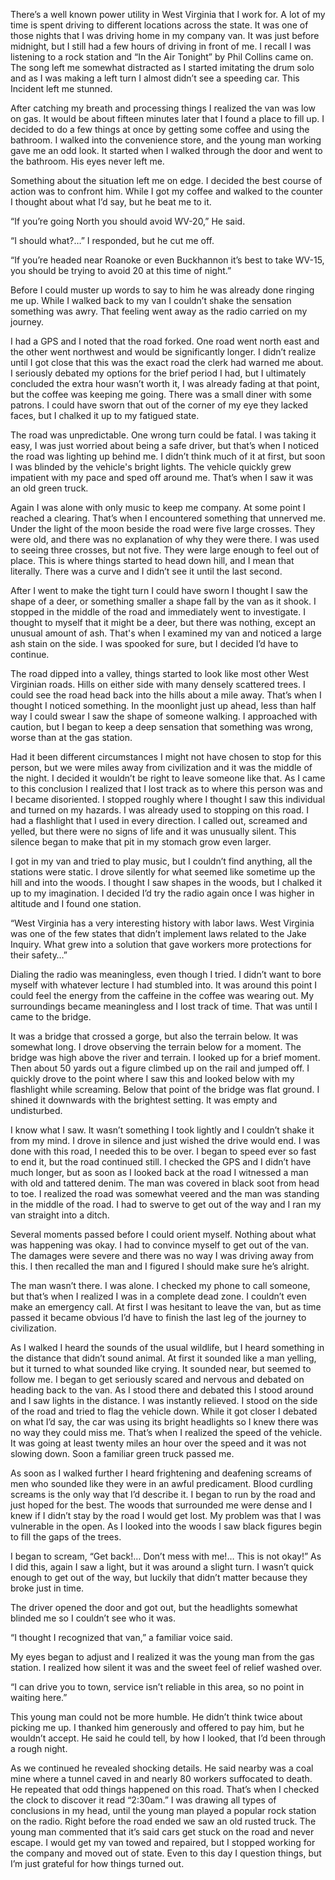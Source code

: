 There’s a well known power utility in West Virginia that I work for. A lot of my time is spent driving to different locations across the state. It was one of those nights that I was driving home in my company van. It was just before midnight, but I still had a few hours of driving in front of me. I recall I was listening to a rock station and “In the Air Tonight” by Phil Collins came on. The song left me somewhat distracted as I started imitating the drum solo and as I was making a left turn I almost didn’t see a speeding car. This Incident left me stunned.

After catching my breath and processing things I realized the van was low on gas. It would be about fifteen minutes later that I found a place to fill up. I decided to do a few things at once by getting some coffee and using the bathroom. I walked into the convenience store, and the young man working gave me an odd look. It started when I walked through the door and went to the bathroom. His eyes never left me.

Something about the situation left me on edge. I decided the best course of action was to confront him. While I got my coffee and walked to the counter I thought about what I’d say, but he beat me to it. 

“If you’re going North you should avoid WV-20,” He said.

“I should what?…” I responded, but he cut me off.

“If you’re headed near Roanoke or even Buckhannon it’s best to take WV-15, you should be trying to avoid 20 at this time of night.”

Before I could muster up words to say to him he was already done ringing me up. While I walked back to my van I couldn’t shake the sensation something was awry. That feeling went away as the radio carried on my journey.

I had a GPS and I noted that the road forked.  One road went north east and the other went northwest and would be significantly longer. I didn’t realize until I got close that this was the exact road the clerk had warned me about. I seriously debated my options for the brief period I had, but I ultimately concluded the extra hour wasn’t worth it, I was already fading at that point, but the coffee was keeping me going. There was a small diner with some patrons. I could have sworn that out of the corner of my eye they lacked faces, but I chalked it up to my fatigued state.

The road was unpredictable. One wrong turn could be fatal. I was taking it easy, I was just worried about being a safe driver, but that’s when I noticed the road was lighting up behind me. I didn’t think much of it at first, but soon I was blinded by the vehicle's bright lights. The vehicle quickly grew impatient with my pace and sped off around me. That’s when I saw it was an old green truck.

Again I was alone with only music to keep me company.  At some point I reached a clearing. That’s when I encountered something that unnerved me. Under the light of the moon beside the road were five large crosses. They were old, and there was no explanation of why they were there. I was used to seeing three crosses, but not five. They were large enough to feel out of place. This is where things started to head down hill, and I mean that literally. There was a curve and I didn’t see it until the last second.

After I went to make the tight turn I could have sworn I thought I saw the shape of a deer, or something smaller a shape fall by the van as it shook. I stopped in the middle of the road and immediately went to investigate. I thought to myself that it might be a deer, but there was nothing, except an unusual amount of ash. That's when I examined my van and noticed a large ash stain on the side. I was spooked for sure, but I decided I’d have to continue. 

The road dipped into a valley, things started to look like most other West Virginian roads. Hills on either side with many densely scattered trees. I could see the road head back into the hills about a mile away. That’s when I thought I noticed something. In the moonlight just up ahead, less than half way I could swear I saw the shape of someone walking. I approached with caution, but I began to keep a deep sensation that something was wrong, worse than at the gas station.

Had it been different circumstances I might not have chosen to stop for this person, but we were miles away from civilization and it was the middle of the night. I decided it wouldn’t be right to leave someone like that. As I came to this conclusion I realized that I lost track as to where this person was and I became disoriented. I stopped roughly where I thought I saw this individual and turned on my hazards. I was already used to stopping on this road. I had a flashlight that I used in every direction. I called out, screamed and yelled, but there were no signs of life and it was unusually silent. This silence began to make that pit in my stomach grow even larger.

I got in my van and tried to play music, but I couldn’t find anything, all the stations were static. I drove silently for what seemed like sometime up the hill and into the woods. I thought I saw shapes in the woods, but I chalked it up to my imagination. I decided I’d try the radio again once I was higher in altitude and I found one station. 

“West Virginia has a very interesting history with labor laws. West Virginia was one of the few states that didn’t implement laws related to the Jake Inquiry. What grew into a solution that gave workers more protections for their safety…”

Dialing the radio was meaningless, even though I tried. I didn’t want to bore myself with whatever lecture I had stumbled into. It was around this point I could feel the energy from the caffeine in the coffee was wearing out. My surroundings became meaningless and I lost track of time. That was until I came to the bridge.

It was a bridge that crossed a gorge, but also the terrain below. It was somewhat long. I drove observing the terrain below for a moment. The bridge was high above the river and terrain. I looked up for a brief moment. Then about 50 yards out a figure climbed up on the rail and jumped off. I quickly drove to the point where I saw this and looked below with my flashlight while screaming. Below that point of the bridge was flat ground. I shined it downwards with the brightest setting. It was empty and undisturbed. 

I know what I saw. It wasn’t something I took lightly and I couldn’t shake it from my mind. I drove in silence and just wished the drive would end. I was done with this road, I needed this to be over. I began to speed ever so fast to end it, but the road continued still. I checked the GPS and I didn’t have much longer, but as soon as I looked back at the road I witnessed a man with old and tattered denim. The man was covered in black soot from head to toe. I realized the road was somewhat veered and the man was standing in the middle of the road. I had to swerve to get out of the way and I ran my van straight into a ditch. 

Several moments passed before I could orient myself. Nothing about what was happening was okay. I had to convince myself to get out of the van. The damages were severe and there was no way I was driving away from this. I then recalled the man and I figured I should make sure he’s alright. 

The man wasn’t there. I was alone. I checked my phone to call someone, but that’s when I realized I was in a complete dead zone. I couldn’t even make an emergency call. At first I was hesitant to leave the van, but as time passed it became obvious I’d have to finish the last leg of the journey to civilization.

As I walked I heard the sounds of the usual wildlife, but I heard something in the distance that didn’t sound animal. At first it sounded like a man yelling, but it turned to what sounded like crying. It sounded near, but seemed to follow me. I began to get seriously scared and nervous and debated on heading back to the van. As I stood there and debated this I stood around and I saw lights in the distance. I was instantly relieved. I stood on the side of the road and tried to flag the vehicle down. While it got closer I debated on what I’d say, the car was using its bright headlights so I knew there was no way they could miss me. That’s when I realized the speed of the vehicle. It was going at least twenty miles an hour over the speed and it was not slowing down. Soon a familiar green truck passed me.

As soon as I walked further I heard frightening and deafening screams of men who sounded like they were in an awful predicament. Blood curdling screams is the only way that I’d describe it. I began to run by the road and just hoped for the best. The woods that surrounded me were dense and I knew if I didn’t stay by the road I would get lost. My problem was that I was vulnerable in the open. As I looked into the woods I saw black figures begin to fill the gaps of the trees. 

I began to scream, “Get back!… Don’t mess with me!… This is not okay!” As I did this, again I saw a light, but it was around a slight turn. I wasn’t quick enough to get out of the way, but luckily that didn’t matter because they broke just in time.

The driver opened the door and got out, but the headlights somewhat blinded me so I couldn’t see who it was. 

“I thought I recognized that van,” a familiar voice said.

My eyes began to adjust and I realized it was the young man from the gas station. I realized how silent it was and the sweet feel of relief washed over.

“I can drive you to town, service isn’t reliable in this area, so no point in waiting here.”

This young man could not be more humble. He didn’t think twice about picking me up. I thanked him generously and offered to pay him, but he wouldn’t accept. He said he could tell, by how I looked, that I’d been through a rough night.

As we continued he revealed shocking details. He said nearby was a coal mine where a tunnel caved in and nearly 80 workers suffocated to death. He repeated that odd things happened on this road. That’s when I checked the clock to discover it read “2:30am.” I was drawing all types of conclusions in my head, until the young man played a popular rock station on the radio. Right before the road ended we saw an old rusted truck. The young man commented that it’s said cars get stuck on the road and never escape. I would get my van towed and repaired, but I stopped working for the company and moved out of state. Even to this day I question things, but I’m just grateful for how things turned out.